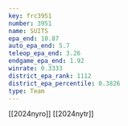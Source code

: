 ```yaml
---
key: frc3951
number: 3951
name: SUITS
epa_end: 10.87
auto_epa_end: 5.7
teleop_epa_end: 3.26
endgame_epa_end: 1.92
winrate: 0.3333
district_epa_rank: 1112
district_epa_percentile: 0.3826
type: Team
---
```

[[2024nyro]]
[[2024nytr]]
